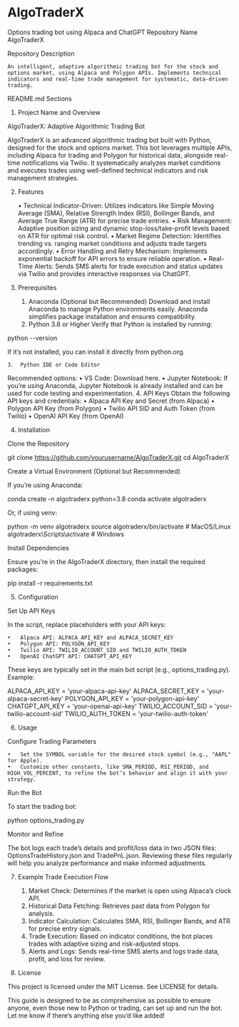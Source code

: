 # AlgoTraderX
Options trading bot using Alpaca and ChatGPT
Repository Name
AlgoTraderX

Repository Description

	An intelligent, adaptive algorithmic trading bot for the stock and options market, using Alpaca and Polygon APIs. Implements technical indicators and real-time trade management for systematic, data-driven trading.

README.md Sections

1. Project Name and Overview

AlgoTraderX: Adaptive Algorithmic Trading Bot

AlgoTraderX is an advanced algorithmic trading bot built with Python, designed for the stock and options market. This bot leverages multiple APIs, including Alpaca for trading and Polygon for historical data, alongside real-time notifications via Twilio. It systematically analyzes market conditions and executes trades using well-defined technical indicators and risk management strategies.

2. Features

	•	Technical Indicator-Driven: Utilizes indicators like Simple Moving Average (SMA), Relative Strength Index (RSI), Bollinger Bands, and Average True Range (ATR) for precise trade entries.
	•	Risk Management: Adaptive position sizing and dynamic stop-loss/take-profit levels based on ATR for optimal risk control.
	•	Market Regime Detection: Identifies trending vs. ranging market conditions and adjusts trade targets accordingly.
	•	Error Handling and Retry Mechanism: Implements exponential backoff for API errors to ensure reliable operation.
	•	Real-Time Alerts: Sends SMS alerts for trade execution and status updates via Twilio and provides interactive responses via ChatGPT.

3. Prerequisites

	1.	Anaconda (Optional but Recommended)
Download and install Anaconda to manage Python environments easily. Anaconda simplifies package installation and ensures compatibility.
	2.	Python 3.8 or Higher
Verify that Python is installed by running:

python --version

If it’s not installed, you can install it directly from python.org.

	3.	Python IDE or Code Editor
Recommended options:
	•	VS Code: Download here.
	•	Jupyter Notebook: If you’re using Anaconda, Jupyter Notebook is already installed and can be used for code testing and experimentation.
	4.	API Keys
Obtain the following API keys and credentials:
	•	Alpaca API Key and Secret (from Alpaca)
	•	Polygon API Key (from Polygon)
	•	Twilio API SID and Auth Token (from Twilio)
	•	OpenAI API Key (from OpenAI)

4. Installation

Clone the Repository

git clone https://github.com/yourusername/AlgoTraderX.git
cd AlgoTraderX

Create a Virtual Environment (Optional but Recommended)

If you’re using Anaconda:

conda create -n algotraderx python=3.8
conda activate algotraderx

Or, if using venv:

python -m venv algotraderx
source algotraderx/bin/activate  # MacOS/Linux
algotraderx\Scripts\activate     # Windows

Install Dependencies

Ensure you’re in the AlgoTraderX directory, then install the required packages:

pip install -r requirements.txt

5. Configuration

Set Up API Keys

In the script, replace placeholders with your API keys:

	•	Alpaca API: ALPACA_API_KEY and ALPACA_SECRET_KEY
	•	Polygon API: POLYGON_API_KEY
	•	Twilio API: TWILIO_ACCOUNT_SID and TWILIO_AUTH_TOKEN
	•	OpenAI ChatGPT API: CHATGPT_API_KEY

These keys are typically set in the main bot script (e.g., options_trading.py). Example:

ALPACA_API_KEY = 'your-alpaca-api-key'
ALPACA_SECRET_KEY = 'your-alpaca-secret-key'
POLYGON_API_KEY = 'your-polygon-api-key'
CHATGPT_API_KEY = 'your-openai-api-key'
TWILIO_ACCOUNT_SID = 'your-twilio-account-sid'
TWILIO_AUTH_TOKEN = 'your-twilio-auth-token'

6. Usage

Configure Trading Parameters

	•	Set the SYMBOL variable for the desired stock symbol (e.g., "AAPL" for Apple).
	•	Customize other constants, like SMA_PERIOD, RSI_PERIOD, and HIGH_VOL_PERCENT, to refine the bot’s behavior and align it with your strategy.

Run the Bot

To start the trading bot:

python options_trading.py

Monitor and Refine

The bot logs each trade’s details and profit/loss data in two JSON files: OptionsTradeHistory.json and TradePnL.json. Reviewing these files regularly will help you analyze performance and make informed adjustments.

7. Example Trade Execution Flow

	1.	Market Check: Determines if the market is open using Alpaca’s clock API.
	2.	Historical Data Fetching: Retrieves past data from Polygon for analysis.
	3.	Indicator Calculation: Calculates SMA, RSI, Bollinger Bands, and ATR for precise entry signals.
	4.	Trade Execution: Based on indicator conditions, the bot places trades with adaptive sizing and risk-adjusted stops.
	5.	Alerts and Logs: Sends real-time SMS alerts and logs trade data, profit, and loss for review.

8. License

This project is licensed under the MIT License. See LICENSE for details.

This guide is designed to be as comprehensive as possible to ensure anyone, even those new to Python or trading, can set up and run the bot. Let me know if there’s anything else you’d like added!
